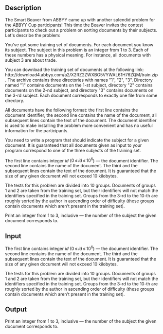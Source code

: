 ## Description

<div><p>The Smart Beaver from ABBYY came up with another splendid problem for the ABBYY Cup participants! This time the Beaver invites the contest participants to check out a problem on sorting documents by their subjects. Let's describe the problem:</p><p>You've got some training set of documents. For each document you know its subject. The subject in this problem is an integer from <span class="tex-span">1</span> to <span class="tex-span">3</span>. Each of these numbers has a physical meaning. For instance, all documents with subject <span class="tex-span">3</span> are about trade.</p><p>You can download the training set of documents at the following link: <span class="tex-font-style-tt">http://download4.abbyy.com/a2/X2RZ2ZWXBG5VYWAL61H76ZQM/train.zip</span>. The archive contains three directories with names "1", "2", "3". Directory named "1" contains documents on the <span class="tex-span">1</span>-st subject, directory "2" contains documents on the <span class="tex-span">2</span>-nd subject, and directory "3" contains documents on the <span class="tex-span">3</span>-rd subject. Each document corresponds to exactly one file from some directory.</p><p>All documents have the following format: the first line contains the document identifier, the second line contains the name of the document, all subsequent lines contain the text of the document. The document identifier is used to make installing the problem more convenient and has no useful information for the participants.</p><p>You need to write a program that should indicate the subject for a given document. It is guaranteed that all documents given as input to your program correspond to one of the three subjects of the training set.</p></div><div class="input-specification"><p>The first line contains integer <span class="tex-span"><i>id</i></span> (<span class="tex-span">0 ≤ <i>id</i> ≤ 10<sup class="upper-index">6</sup></span>) — the document identifier. The second line contains the name of the document. The third and the subsequent lines contain the text of the document. It is guaranteed that the size of any given document will not exceed <span class="tex-span">10</span> kilobytes.</p><p>The tests for this problem are divided into <span class="tex-span">10</span> groups. Documents of groups <span class="tex-span">1</span> and <span class="tex-span">2</span> are taken from the training set, but their identifiers will not match the identifiers specified in the training set. Groups from the <span class="tex-span">3</span>-rd to the <span class="tex-span">10</span>-th are roughly sorted by the author in ascending order of difficulty (these groups contain documents which aren't present in the training set).</p></div><div class="output-specification"><p>Print an integer from <span class="tex-span">1</span> to <span class="tex-span">3</span>, inclusive — the number of the subject the given document corresponds to.</p></div>

## Input

<p>The first line contains integer <span class="tex-span"><i>id</i></span> (<span class="tex-span">0 ≤ <i>id</i> ≤ 10<sup class="upper-index">6</sup></span>) — the document identifier. The second line contains the name of the document. The third and the subsequent lines contain the text of the document. It is guaranteed that the size of any given document will not exceed <span class="tex-span">10</span> kilobytes.</p><p>The tests for this problem are divided into <span class="tex-span">10</span> groups. Documents of groups <span class="tex-span">1</span> and <span class="tex-span">2</span> are taken from the training set, but their identifiers will not match the identifiers specified in the training set. Groups from the <span class="tex-span">3</span>-rd to the <span class="tex-span">10</span>-th are roughly sorted by the author in ascending order of difficulty (these groups contain documents which aren't present in the training set).</p>

## Output

<p>Print an integer from <span class="tex-span">1</span> to <span class="tex-span">3</span>, inclusive — the number of the subject the given document corresponds to.</p>
